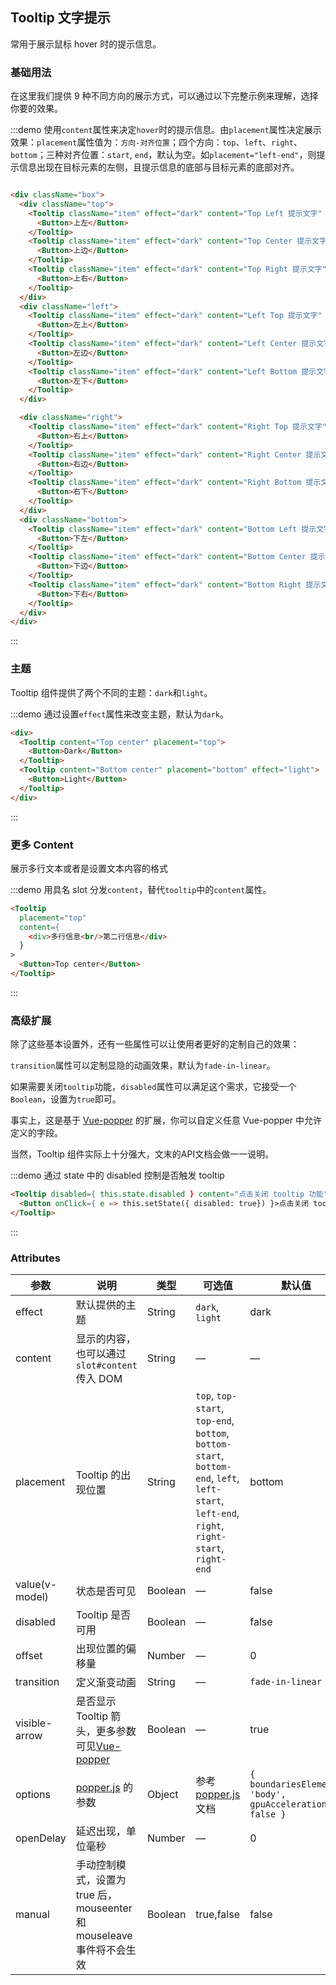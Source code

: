 ## Tooltip 文字提示

常用于展示鼠标 hover 时的提示信息。

### 基础用法

在这里我们提供 9 种不同方向的展示方式，可以通过以下完整示例来理解，选择你要的效果。

:::demo 使用`content`属性来决定`hover`时的提示信息。由`placement`属性决定展示效果：`placement`属性值为：`方向-对齐位置`；四个方向：`top`、`left`、`right`、`bottom`；三种对齐位置：`start`, `end`，默认为空。如`placement="left-end"`，则提示信息出现在目标元素的左侧，且提示信息的底部与目标元素的底部对齐。

```html

<div className="box">
  <div className="top">
    <Tooltip className="item" effect="dark" content="Top Left 提示文字" placement="top-start">
      <Button>上左</Button>
    </Tooltip>
    <Tooltip className="item" effect="dark" content="Top Center 提示文字" placement="top">
      <Button>上边</Button>
    </Tooltip>
    <Tooltip className="item" effect="dark" content="Top Right 提示文字" placement="top-end">
      <Button>上右</Button>
    </Tooltip>
  </div>
  <div className="left">
    <Tooltip className="item" effect="dark" content="Left Top 提示文字" placement="left-start">
      <Button>左上</Button>
    </Tooltip>
    <Tooltip className="item" effect="dark" content="Left Center 提示文字" placement="left">
      <Button>左边</Button>
    </Tooltip>
    <Tooltip className="item" effect="dark" content="Left Bottom 提示文字" placement="left-end">
      <Button>左下</Button>
    </Tooltip>
  </div>

  <div className="right">
    <Tooltip className="item" effect="dark" content="Right Top 提示文字" placement="right-start">
      <Button>右上</Button>
    </Tooltip>
    <Tooltip className="item" effect="dark" content="Right Center 提示文字" placement="right">
      <Button>右边</Button>
    </Tooltip>
    <Tooltip className="item" effect="dark" content="Right Bottom 提示文字" placement="right-end">
      <Button>右下</Button>
    </Tooltip>
  </div>
  <div className="bottom">
    <Tooltip className="item" effect="dark" content="Bottom Left 提示文字" placement="bottom-start">
      <Button>下左</Button>
    </Tooltip>
    <Tooltip className="item" effect="dark" content="Bottom Center 提示文字" placement="bottom">
      <Button>下边</Button>
    </Tooltip>
    <Tooltip className="item" effect="dark" content="Bottom Right 提示文字" placement="bottom-end">
      <Button>下右</Button>
    </Tooltip>
  </div>
</div>
```
:::

### 主题

Tooltip 组件提供了两个不同的主题：`dark`和`light`。


:::demo 通过设置`effect`属性来改变主题，默认为`dark`。
```html
<div>
  <Tooltip content="Top center" placement="top">
    <Button>Dark</Button>
  </Tooltip>
  <Tooltip content="Bottom center" placement="bottom" effect="light">
    <Button>Light</Button>
  </Tooltip>
</div>
```
:::

### 更多 Content

展示多行文本或者是设置文本内容的格式

:::demo 用具名 slot 分发`content`，替代`tooltip`中的`content`属性。
```html
<Tooltip
  placement="top"
  content={
    <div>多行信息<br/>第二行信息</div>
  }
>
  <Button>Top center</Button>
</Tooltip>
```
:::

### 高级扩展

除了这些基本设置外，还有一些属性可以让使用者更好的定制自己的效果：

`transition`属性可以定制显隐的动画效果，默认为`fade-in-linear`。

如果需要关闭`tooltip`功能，`disabled`属性可以满足这个需求，它接受一个`Boolean`，设置为`true`即可。

事实上，这是基于 [Vue-popper](https://github.com/element-component/vue-popper) 的扩展，你可以自定义任意 Vue-popper 中允许定义的字段。

当然，Tooltip 组件实际上十分强大，文末的API文档会做一一说明。

:::demo 通过 state 中的 disabled 控制是否触发 tooltip
```html
<Tooltip disabled={ this.state.disabled } content="点击关闭 tooltip 功能" placement="bottom" effect="light">
  <Button onClick={ e => this.setState({ disabled: true}) }>点击关闭 tooltip 功能</Button>
</Tooltip>
```
:::

### Attributes
| 参数               | 说明                                                     | 类型              | 可选值      | 默认值 |
|--------------------|----------------------------------------------------------|-------------------|-------------|--------|
|  effect        |  默认提供的主题  | String            | `dark`, `light`  | dark  |
|  content        |  显示的内容，也可以通过 `slot#content` 传入 DOM  | String            | — | — |
|  placement        |  Tooltip 的出现位置  | String           |  `top`, `top-start`, `top-end`, `bottom`, `bottom-start`, `bottom-end`, `left`, `left-start`, `left-end`, `right`, `right-start`, `right-end` |  bottom |
|  value(v-model)        |  状态是否可见  | Boolean           | — |  false |
|  disabled       |  Tooltip 是否可用  | Boolean           | — |  false |
|  offset        |  出现位置的偏移量  | Number           | — |  0 |
|  transition     |  定义渐变动画      | String             | — | `fade-in-linear` |
|  visible-arrow   |  是否显示 Tooltip 箭头，更多参数可见[Vue-popper](https://github.com/element-component/vue-popper) | Boolean | — | true |
|  options        | [popper.js](https://popper.js.org/documentation.html) 的参数 | Object            | 参考 [popper.js](https://popper.js.org/documentation.html) 文档 | `{ boundariesElement: 'body', gpuAcceleration: false }` |
| openDelay | 延迟出现，单位毫秒 | Number | — | 0 |
| manual | 手动控制模式，设置为 true 后，mouseenter 和 mouseleave 事件将不会生效 | Boolean | true,false| false |
